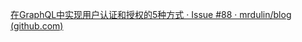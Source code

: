 [在GraphQL中实现用户认证和授权的5种方式 · Issue #88 · mrdulin/blog (github.com)](https://github.com/mrdulin/blog/issues/88)